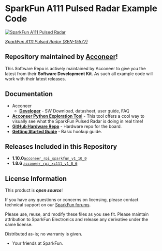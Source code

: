 SparkFun A111 Pulsed Radar Example Code
========================================

[![SparkFun A111 Pulsed Radar](https://cdn.sparkfun.com//assets/parts/1/4/1/7/4/15577-SparkFun_Pulsed_Radar_Breakout_-_A111-01.jpg)](https://www.sparkfun.com/products/15577)

[*SparkFun A111 Pulsed Radar (SEN-15577)*](https://www.sparkfun.com/products/15577)

Repository maintained by [Acconeer](https://www.acconeer.com/products)!
-------------------

This Software Repo is actively maintained by Acconeer to give you the latest
from their **Software Development Kit**. As such all example code will work
with their latest releases. 

Documentation
-------------------
* Acconeer
  * **[Developer](https://developer.acconeer.com/)** - SW Download, datasheet, user guide, FAQ
* **[Acconeer Python Exploration Tool](https://github.com/acconeer)** - This
  tool offers a cool way to visually see what the SparkFun Pulsed Radar is
  doing in real time! 
* **[GitHub Hardware Repo](https://github.com/acconeer/acconeer-python-exploration)** - Hardware repo for the board.
* **[Getting Started Guide](https://learn.sparkfun.com/tutorials/getting-started-with-the-a111-pulsed-radar-sensor)** - Basic hookup guide.

Releases Included in this Repository
---
* **1.10.0**[`acconeer_rpi_sparkfun_v1_10_0`](https://github.com/sparkfun/SparkFun_Pulsed_Radar_A111_Example_Code/tree/master/Acconeer%20SDK/acconeer_rpi_sparkfun_v1_10_0)
* **1.8.6** [`acconeer_rpi_xc111_v1_8_6`](https://github.com/sparkfun/SparkFun_Pulsed_Radar_A111_Example_Code/tree/master/Acconeer%20SDK/acconeer_rpi_xc111_v1_8_6)

License Information
-------------------

This product is _**open source**_! 

If you have any questions or concerns on licensing, please contact technical support on our [SparkFun forums](https://forum.sparkfun.com/viewforum.php?f=152).

Please use, reuse, and modify these files as you see fit. Please maintain attribution to SparkFun Electronics and release any derivative under the same license.

Distributed as-is; no warranty is given.

- Your friends at SparkFun.

